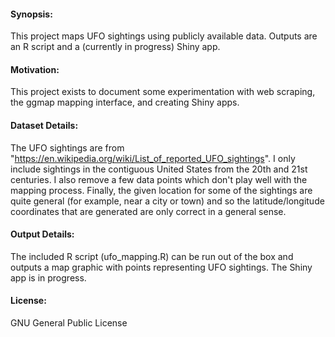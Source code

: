 #### Synopsis:
This project maps UFO sightings using publicly available data. Outputs are an R script and a (currently in progress) Shiny app.

#### Motivation:
This project exists to document some experimentation with web scraping, the ggmap mapping interface, and creating Shiny apps.

#### Dataset Details:
The UFO sightings are from "https://en.wikipedia.org/wiki/List_of_reported_UFO_sightings". I only include sightings in the contiguous United States from the 20th and 21st centuries. I also remove a few data points which don't play well with the mapping process. Finally, the given location for some of the sightings are quite general (for example, near a city or town) and so the latitude/longitude coordinates that are generated are only correct in a general sense.

#### Output Details:
The included R script (ufo_mapping.R) can be run out of the box and outputs a map graphic with points representing UFO sightings. The Shiny app is in progress.

#### License:
GNU General Public License

